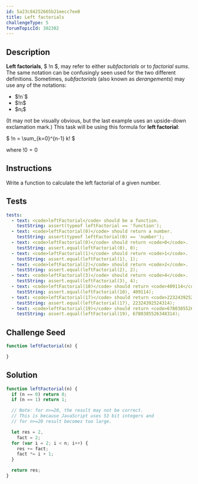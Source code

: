 ```yaml
---
id: 5a23c84252665b21eecc7ee0
title: Left factorials
challengeType: 5
forumTopicId: 302302
---
```


## Description

<section id='description'>

**Left factorials**, $ !n $, may refer to either *subfactorials* or to *factorial sums*. The same notation can be confusingly seen used for the two different definitions. Sometimes, *subfactorials* (also known as *derangements*) may use any of the notations:

<ul>
  <li>$!n`$</li>
  <li>$!n$</li>
  <li>$n¡$</li>
</ul>

(It may not be visually obvious, but the last example uses an upside-down exclamation mark.) This task will be using this formula for **left factorial**:

$ !n = \\sum\_{k=0}^{n-1} k! $

where $!0 = 0$

</section>

## Instructions

<section id='instructions'>

Write a function to calculate the left factorial of a given number.

</section>

## Tests

<section id='tests'>

```yml
tests:
  - text: <code>leftFactorial</code> should be a function.
    testString: assert(typeof leftFactorial == 'function');
  - text: <code>leftFactorial(0)</code> should return a number.
    testString: assert(typeof leftFactorial(0) == 'number');
  - text: <code>leftFactorial(0)</code> should return <code>0</code>.
    testString: assert.equal(leftFactorial(0), 0);
  - text: <code>leftFactorial(1)</code> should return <code>1</code>.
    testString: assert.equal(leftFactorial(1), 1);
  - text: <code>leftFactorial(2)</code> should return <code>2</code>.
    testString: assert.equal(leftFactorial(2), 2);
  - text: <code>leftFactorial(3)</code> should return <code>4</code>.
    testString: assert.equal(leftFactorial(3), 4);
  - text: <code>leftFactorial(10)</code> should return <code>409114</code>.
    testString: assert.equal(leftFactorial(10), 409114);
  - text: <code>leftFactorial(17)</code> should return <code>22324392524314</code>.
    testString: assert.equal(leftFactorial(17), 22324392524314);
  - text: <code>leftFactorial(19)</code> should return <code>6780385526348314</code>.
    testString: assert.equal(leftFactorial(19), 6780385526348314);
```

</section>

## Challenge Seed

<section id='challengeSeed'>
<div id='js-seed'>

```js
function leftFactorial(n) {

}
```

</div>

</section>

## Solution

<section id='solution'>

```js
function leftFactorial(n) {
  if (n == 0) return 0;
  if (n == 1) return 1;

  // Note: for n>=20, the result may not be correct.
  // This is because JavaScript uses 53 bit integers and
  // for n>=20 result becomes too large.

  let res = 2,
    fact = 2;
  for (var i = 2; i < n; i++) {
    res += fact;
    fact *= i + 1;
  }

  return res;
}
```

</section>

